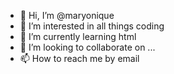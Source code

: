 - 👋 Hi, I’m @maryonique
- 👀 I’m interested in all things coding
- 🌱 I’m currently learning html
- 💞️ I’m looking to collaborate on ...
- 📫 How to reach me by email

<!---
maryonique/maryonique is a ✨ special ✨ repository because its `README.md` (this file) appears on your GitHub profile.
You can click the Preview link to take a look at your changes.
--->
